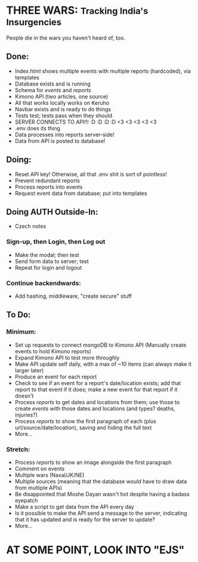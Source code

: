 # THREE WARS: <small> Tracking India's Insurgencies </small>

People die in the wars you haven't heard of, too.

## Done:

* Index.html shows multiple events with multiple reports (hardcoded), via templates
* Database exists and is running
* Schema for <i>events</i> and <i>reports</i>
* Kimono API (two articles, one source)
* All that works locally works on Keruho
* Navbar exists and is ready to do things
* Tests test; tests pass when they should
* SERVER CONNECTS TO API!!! :D :D :D :D <3 <3 <3 <3 <3
* .env does its thing
* Data processes into reports server-side!
* Data from API is posted to database!

## Doing:

* Reset API key! Otherwise, all that .env shit is sort of pointless!
* Prevent redundant reports
* Process reports into events
* Request event data from database; put into templates

## Doing AUTH Outside-In:

* Czech notes

### Sign-up, then Login, then Log out

* Make the modal; then test
* Send form data to server; test
* Repeat for login and logout

### Continue backendwards:

* Add hashing, middleware, "create secure" stuff

## To Do:

### Minimum:

* Set up requests to connect mongoDB to Kimono API (Manually create events to hold Kimono reports)
* Expand Kimono API to test more throughly
* Make API update self daily, with a max of ~10 items (can always make it larger later)
* Produce an event for each report
* Check to see if an event for a report's date/location exists; add that report to that event if it does; make a new event for that report if it doesn't
* Process <i>reports</i> to get dates and locations from them; use those to create <i>events</i> with those dates and locations (and types? deaths, injuries?)
* Process <i>reports</i> to show the first paragraph of each (plus url/source/date/location), saving and hiding the full text
* More...

### Stretch:

* Process <i>reports</i> to show an image alongside the first paragraph
* Comment on events
* Multiple wars (Naxal/JK/NE)
* Multiple sources (meaning that the database would have to draw data from multiple APIs)
* Be disappointed that Moshe Dayan wasn't hot despite having a badass eyepatch
* Make a script to get data from the API every day
* Is it possible to make the API send a message to the server, indicating that it has updated and is ready for the server to update?
* More...

# AT SOME POINT, LOOK INTO "EJS"